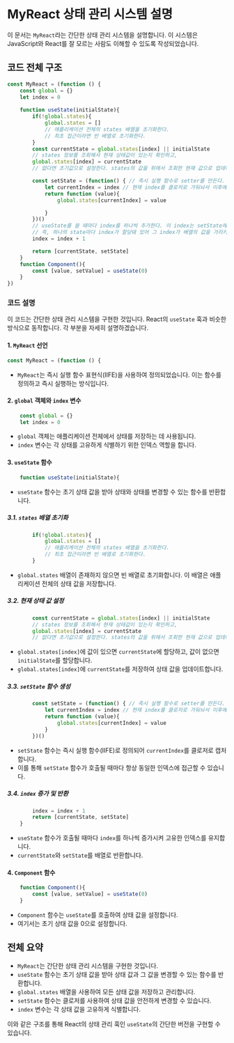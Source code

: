 
# MyReact 상태 관리 시스템 설명

이 문서는 `MyReact`라는 간단한 상태 관리 시스템을 설명합니다. 이 시스템은 JavaScript와 React를 잘 모르는 사람도 이해할 수 있도록 작성되었습니다.

## 코드 전체 구조

```javascript
const MyReact = (function () {
    const global = {}
    let index = 0
    
    function useState(initialState){
        if(!global.states){
            global.states = []
            // 애플리케이션 전체의 states 배열을 초기화한다.
            // 최초 접근이라면 빈 배열로 초기화한다. 
        }
        const currentState = global.states[index] || initialState
        // states 정보를 조회해서 현재 상태값이 있는지 확인하고,
        global.states[index] = currentState 
        // 없다면 초기값으로 설정한다. states의 값을 위에서 조회한 현재 값으로 업데이트한다. 

        const setState = (function() { // 즉시 실행 함수로 setter를 만든다.
            let currentIndex = index // 현재 index를 클로저로 가둬놔서 이후에도 계속해서 동일한 index에 접근할 수 있도록 한다. 
            return function (value){
                global.states[currentIndex] = value 

            }
        })()
        // useState를 쓸 때마다 index를 하나씩 추가한다. 이 index는 setState에서 사용된다.
        // 즉, 하나의 state마다 index가 할당돼 있어 그 index가 배열의 값을 가리키고 필요할 때마다 그 값을 가져오게 한다. 
        index = index + 1

        return [currentState, setState]
    }
    function Component(){
        const [value, setValue] = useState(0)
    }
})
```

### 코드 설명

이 코드는 간단한 상태 관리 시스템을 구현한 것입니다. React의 `useState` 훅과 비슷한 방식으로 동작합니다. 각 부분을 자세히 설명하겠습니다.

#### 1. `MyReact` 선언

```javascript
const MyReact = (function () {
```

- `MyReact`는 즉시 실행 함수 표현식(IIFE)을 사용하여 정의되었습니다. 이는 함수를 정의하고 즉시 실행하는 방식입니다. 

#### 2. `global` 객체와 `index` 변수

```javascript
    const global = {}
    let index = 0
```

- `global` 객체는 애플리케이션 전체에서 상태를 저장하는 데 사용됩니다.
- `index` 변수는 각 상태를 고유하게 식별하기 위한 인덱스 역할을 합니다.

#### 3. `useState` 함수

```javascript
    function useState(initialState){
```

- `useState` 함수는 초기 상태 값을 받아 상태와 상태를 변경할 수 있는 함수를 반환합니다.

##### 3.1. `states` 배열 초기화

```javascript
        if(!global.states){
            global.states = []
            // 애플리케이션 전체의 states 배열을 초기화한다.
            // 최초 접근이라면 빈 배열로 초기화한다. 
        }
```

- `global.states` 배열이 존재하지 않으면 빈 배열로 초기화합니다. 이 배열은 애플리케이션 전체의 상태 값을 저장합니다.

##### 3.2. 현재 상태 값 설정

```javascript
        const currentState = global.states[index] || initialState
        // states 정보를 조회해서 현재 상태값이 있는지 확인하고,
        global.states[index] = currentState 
        // 없다면 초기값으로 설정한다. states의 값을 위에서 조회한 현재 값으로 업데이트한다. 
```

- `global.states[index]`에 값이 있으면 `currentState`에 할당하고, 값이 없으면 `initialState`를 할당합니다.
- `global.states[index]`에 `currentState`를 저장하여 상태 값을 업데이트합니다.

##### 3.3. `setState` 함수 생성

```javascript
        const setState = (function() { // 즉시 실행 함수로 setter를 만든다.
            let currentIndex = index // 현재 index를 클로저로 가둬놔서 이후에도 계속해서 동일한 index에 접근할 수 있도록 한다. 
            return function (value){
                global.states[currentIndex] = value 
            }
        })()
```

- `setState` 함수는 즉시 실행 함수(IIFE)로 정의되어 `currentIndex`를 클로저로 캡처합니다. 
- 이를 통해 `setState` 함수가 호출될 때마다 항상 동일한 인덱스에 접근할 수 있습니다.

##### 3.4. `index` 증가 및 반환

```javascript
        index = index + 1
        return [currentState, setState]
    }
```

- `useState` 함수가 호출될 때마다 `index`를 하나씩 증가시켜 고유한 인덱스를 유지합니다.
- `currentState`와 `setState`를 배열로 반환합니다.

#### 4. `Component` 함수

```javascript
    function Component(){
        const [value, setValue] = useState(0)
    }
```

- `Component` 함수는 `useState`를 호출하여 상태 값을 설정합니다.
- 여기서는 초기 상태 값을 0으로 설정합니다.

## 전체 요약

- `MyReact`는 간단한 상태 관리 시스템을 구현한 것입니다.
- `useState` 함수는 초기 상태 값을 받아 상태 값과 그 값을 변경할 수 있는 함수를 반환합니다.
- `global.states` 배열을 사용하여 모든 상태 값을 저장하고 관리합니다.
- `setState` 함수는 클로저를 사용하여 상태 값을 안전하게 변경할 수 있습니다.
- `index` 변수는 각 상태 값을 고유하게 식별합니다.

이와 같은 구조를 통해 React의 상태 관리 훅인 `useState`의 간단한 버전을 구현할 수 있습니다.
